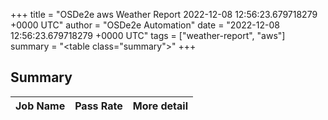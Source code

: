 +++
title = "OSDe2e aws Weather Report 2022-12-08 12:56:23.679718279 +0000 UTC"
author = "OSDe2e Automation"
date = "2022-12-08 12:56:23.679718279 +0000 UTC"
tags = ["weather-report", "aws"]
summary = "<table class=\"summary\"></table>"
+++
## Summary

| Job Name | Pass Rate | More detail |
|----------|-----------|-------------|




